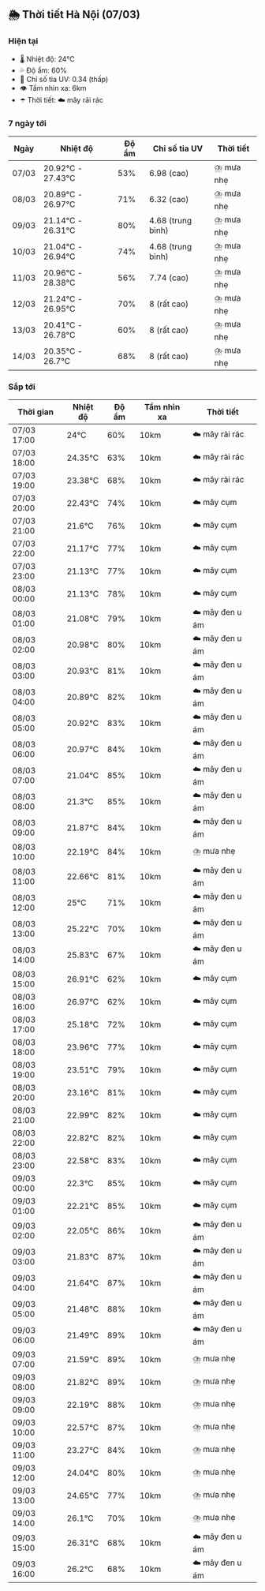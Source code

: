 ## 🌦️ Thời tiết Hà Nội (07/03)

### Hiện tại

- 🌡️ Nhiệt độ: 24℃
- 💦 Độ ẩm: 60%
- 🌟 Chỉ số tia UV: 0.34 (thấp)
- 👁️ Tầm nhìn xa: 6km
- ☂️ Thời tiết: ☁️ mây rải rác

### 7 ngày tới

| Ngày | Nhiệt độ | Độ ẩm | Chỉ số tia UV | Thời tiết |
| --- | --- | --- | --- | --- |
| 07/03 | 20.92℃ - 27.43℃ | 53% | 6.98 (cao) | ⛈️ mưa nhẹ |
| 08/03 | 20.89℃ - 26.97℃ | 71% | 6.32 (cao) | ⛈️ mưa nhẹ |
| 09/03 | 21.14℃ - 26.31℃ | 80% | 4.68 (trung bình) | ⛈️ mưa nhẹ |
| 10/03 | 21.04℃ - 26.94℃ | 74% | 4.68 (trung bình) | ⛈️ mưa nhẹ |
| 11/03 | 20.96℃ - 28.38℃ | 56% | 7.74 (cao) | ⛈️ mưa nhẹ |
| 12/03 | 21.24℃ - 26.95℃ | 70% | 8 (rất cao) | ⛈️ mưa nhẹ |
| 13/03 | 20.41℃ - 26.78℃ | 60% | 8 (rất cao) | ⛈️ mưa nhẹ |
| 14/03 | 20.35℃ - 26.7℃ | 68% | 8 (rất cao) | ⛈️ mưa nhẹ |

### Sắp tới

| Thời gian | Nhiệt độ | Độ ẩm | Tầm nhìn xa | Thời tiết |
| --- | --- | --- | --- | --- |
| 07/03 17:00 | 24℃ | 60% | 10km | ☁️ mây rải rác |
| 07/03 18:00 | 24.35℃ | 63% | 10km | ☁️ mây rải rác |
| 07/03 19:00 | 23.38℃ | 68% | 10km | ☁️ mây rải rác |
| 07/03 20:00 | 22.43℃ | 74% | 10km | ☁️ mây cụm |
| 07/03 21:00 | 21.6℃ | 76% | 10km | ☁️ mây cụm |
| 07/03 22:00 | 21.17℃ | 77% | 10km | ☁️ mây cụm |
| 07/03 23:00 | 21.13℃ | 77% | 10km | ☁️ mây cụm |
| 08/03 00:00 | 21.13℃ | 78% | 10km | ☁️ mây cụm |
| 08/03 01:00 | 21.08℃ | 79% | 10km | ☁️ mây đen u ám |
| 08/03 02:00 | 20.98℃ | 80% | 10km | ☁️ mây đen u ám |
| 08/03 03:00 | 20.93℃ | 81% | 10km | ☁️ mây đen u ám |
| 08/03 04:00 | 20.89℃ | 82% | 10km | ☁️ mây đen u ám |
| 08/03 05:00 | 20.92℃ | 83% | 10km | ☁️ mây đen u ám |
| 08/03 06:00 | 20.97℃ | 84% | 10km | ☁️ mây đen u ám |
| 08/03 07:00 | 21.04℃ | 85% | 10km | ☁️ mây đen u ám |
| 08/03 08:00 | 21.3℃ | 85% | 10km | ☁️ mây đen u ám |
| 08/03 09:00 | 21.87℃ | 84% | 10km | ☁️ mây đen u ám |
| 08/03 10:00 | 22.19℃ | 84% | 10km | ⛈️ mưa nhẹ |
| 08/03 11:00 | 22.66℃ | 81% | 10km | ☁️ mây đen u ám |
| 08/03 12:00 | 25℃ | 71% | 10km | ☁️ mây đen u ám |
| 08/03 13:00 | 25.22℃ | 70% | 10km | ☁️ mây đen u ám |
| 08/03 14:00 | 25.83℃ | 67% | 10km | ☁️ mây đen u ám |
| 08/03 15:00 | 26.91℃ | 62% | 10km | ☁️ mây cụm |
| 08/03 16:00 | 26.97℃ | 62% | 10km | ☁️ mây cụm |
| 08/03 17:00 | 25.18℃ | 72% | 10km | ☁️ mây cụm |
| 08/03 18:00 | 23.96℃ | 77% | 10km | ☁️ mây cụm |
| 08/03 19:00 | 23.51℃ | 79% | 10km | ☁️ mây cụm |
| 08/03 20:00 | 23.16℃ | 81% | 10km | ☁️ mây cụm |
| 08/03 21:00 | 22.99℃ | 82% | 10km | ☁️ mây cụm |
| 08/03 22:00 | 22.82℃ | 82% | 10km | ☁️ mây cụm |
| 08/03 23:00 | 22.58℃ | 83% | 10km | ☁️ mây cụm |
| 09/03 00:00 | 22.3℃ | 85% | 10km | ☁️ mây cụm |
| 09/03 01:00 | 22.21℃ | 85% | 10km | ☁️ mây cụm |
| 09/03 02:00 | 22.05℃ | 86% | 10km | ☁️ mây đen u ám |
| 09/03 03:00 | 21.83℃ | 87% | 10km | ☁️ mây đen u ám |
| 09/03 04:00 | 21.64℃ | 87% | 10km | ☁️ mây đen u ám |
| 09/03 05:00 | 21.48℃ | 88% | 10km | ☁️ mây đen u ám |
| 09/03 06:00 | 21.49℃ | 89% | 10km | ☁️ mây đen u ám |
| 09/03 07:00 | 21.59℃ | 89% | 10km | ⛈️ mưa nhẹ |
| 09/03 08:00 | 21.82℃ | 89% | 10km | ⛈️ mưa nhẹ |
| 09/03 09:00 | 22.19℃ | 88% | 10km | ⛈️ mưa nhẹ |
| 09/03 10:00 | 22.57℃ | 87% | 10km | ⛈️ mưa nhẹ |
| 09/03 11:00 | 23.27℃ | 84% | 10km | ⛈️ mưa nhẹ |
| 09/03 12:00 | 24.04℃ | 80% | 10km | ⛈️ mưa nhẹ |
| 09/03 13:00 | 24.65℃ | 77% | 10km | ⛈️ mưa nhẹ |
| 09/03 14:00 | 26.1℃ | 70% | 10km | ⛈️ mưa nhẹ |
| 09/03 15:00 | 26.31℃ | 68% | 10km | ☁️ mây đen u ám |
| 09/03 16:00 | 26.2℃ | 68% | 10km | ☁️ mây đen u ám |
